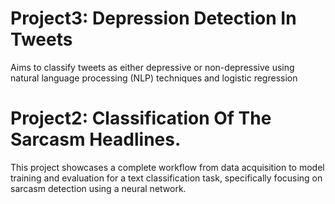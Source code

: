 # Project3: Depression Detection In Tweets
Aims to classify tweets as either depressive or non-depressive using natural language
processing (NLP) techniques and logistic regression


# Project2: Classification Of The Sarcasm Headlines.
This project showcases a complete workflow from data acquisition to model training and evaluation for a text classification task, specifically focusing on sarcasm detection using a neural network.

